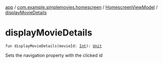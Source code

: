 [app](../../index.md) / [com.example.simplemovies.homescreen](../index.md) / [HomescreenViewModel](index.md) / [displayMovieDetails](./display-movie-details.md)

# displayMovieDetails

`fun displayMovieDetails(movieId: `[`Int`](https://kotlinlang.org/api/latest/jvm/stdlib/kotlin/-int/index.html)`): `[`Unit`](https://kotlinlang.org/api/latest/jvm/stdlib/kotlin/-unit/index.html)

Sets the navigation property with the clicked id


